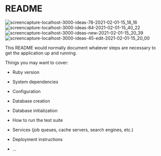 # README
![screencapture-localhost-3000-ideas-78-2021-02-01-15_18_16](https://user-images.githubusercontent.com/55174696/118202838-960ee600-b40f-11eb-8a85-47b65d7eaa03.png)
![screencapture-localhost-3000-ideas-84-2021-02-01-15_40_22](https://user-images.githubusercontent.com/55174696/118202819-8d1e1480-b40f-11eb-98e5-2cb3c1d2be29.png)
![screencapture-localhost-3000-ideas-new-2021-02-01-15_20_39](https://user-images.githubusercontent.com/55174696/118202824-90b19b80-b40f-11eb-8a12-11eefae79be4.png)
![screencapture-localhost-3000-ideas-45-edit-2021-02-01-15_20_00](https://user-images.githubusercontent.com/55174696/118202831-9313f580-b40f-11eb-9524-423b1726dc71.png)


This README would normally document whatever steps are necessary to get the
application up and running.

Things you may want to cover:

* Ruby version

* System dependencies

* Configuration

* Database creation

* Database initialization

* How to run the test suite

* Services (job queues, cache servers, search engines, etc.)

* Deployment instructions

* ...


